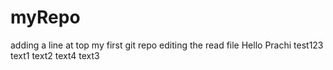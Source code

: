 # myRepo
adding a line at top
my first git repo
editing the read file
Hello Prachi
test123
text1
text2
text4
text3
